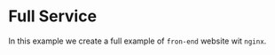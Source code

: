 # Full Service

In this example we create a full example of ```fron-end``` website wit ```nginx```.
